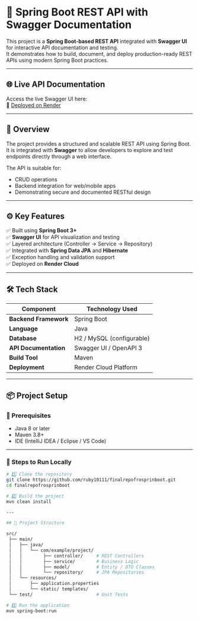 # 🚀 Spring Boot REST API with Swagger Documentation

This project is a **Spring Boot-based REST API** integrated with **Swagger UI** for interactive API documentation and testing.  
It demonstrates how to build, document, and deploy production-ready REST APIs using modern Spring Boot practices.

---

## 🌐 Live API Documentation
Access the live Swagger UI here:  
🔗 [Deployed on Render](https://finalrepofrosprinboot-2.onrender.com/swagger-ui/index.html#/)

---

## 🧠 Overview
The project provides a structured and scalable REST API using Spring Boot.  
It is integrated with **Swagger** to allow developers to explore and test endpoints directly through a web interface.  

The API is suitable for:
- CRUD operations  
- Backend integration for web/mobile apps  
- Demonstrating secure and documented RESTful design  

---

## ⚙️ Key Features
✅ Built using **Spring Boot 3+**  
✅ **Swagger UI** for API visualization and testing  
✅ Layered architecture (Controller → Service → Repository)  
✅ Integrated with **Spring Data JPA** and **Hibernate**  
✅ Exception handling and validation support  
✅ Deployed on **Render Cloud**

---

## 🛠️ Tech Stack
| Component | Technology Used |
|------------|-----------------|
| **Backend Framework** | Spring Boot |
| **Language** | Java |
| **Database** | H2 / MySQL (configurable) |
| **API Documentation** | Swagger UI / OpenAPI 3 |
| **Build Tool** | Maven |
| **Deployment** | Render Cloud Platform |

---

## 📦 Project Setup

### 🧩 Prerequisites
- Java 8 or later  
- Maven 3.8+  
- IDE (IntelliJ IDEA / Eclipse / VS Code)  

---

### 🏃 Steps to Run Locally

```bash
# 1️⃣ Clone the repository
git clone https://github.com/ruby10111/finalrepofrosprinboot.git
cd finalrepofrosprinboot 

# 2️⃣ Build the project
mvn clean install

---

## 📁 Project Structure

src/
 ├── main/
 │   ├── java/
 │   │   └── com/example/project/
 │   │        ├── controller/     # REST Controllers
 │   │        ├── service/        # Business Logic
 │   │        ├── model/          # Entity / DTO Classes
 │   │        └── repository/     # JPA Repositories
 │   └── resources/
 │       ├── application.properties
 │       └── static/ templates/
 └── test/                        # Unit Tests

# 3️⃣ Run the application
mvn spring-boot:run
